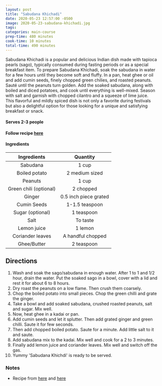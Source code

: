 ```yaml
---
layout: post
title: "Sabudana Khichadi"
date: 2020-05-23 12:57:00 -0500
image: 2020-05-23-sabudana-khichadi.jpg
tags:
categories: main-course
prep-time: 480 minutes
cook-time: 10 minutes
total-time: 490 minutes
---
```


Sabudana Khichadi is a popular and delicious Indian dish made with tapioca pearls (sago), typically consumed during fasting periods or as a special breakfast item. To prepare Sabudana Khichadi, soak the sabudana in water for a few hours until they become soft and fluffy. In a pan, heat ghee or oil and add cumin seeds, finely chopped green chilies, and roasted peanuts. Sauté until the peanuts turn golden. Add the soaked sabudana, along with boiled and diced potatoes, and cook until everything is well-mixed. Season with salt and garnish with chopped cilantro and a squeeze of lime juice. This flavorful and mildly spiced dish is not only a favorite during festivals but also a delightful option for those looking for a unique and satisfying breakfast or snack.

#### Serves 2-3 people

#### Follow recipe [here](https://www.facebook.com/Zaykakatadka/videos/836079453511996/?v=836079453511996)

#### Ingredients

|       Ingredients      |        Quantity       |
|:----------------------:|:---------------------:|
|        Sabudana        |         1 cup         |
|      Boiled potato     |     2 medium sized    |
|         Peanuts        |         1 cup         |
| Green chili (optional) |       2 chopped       |
|         Ginger         | 0.5 inch piece grated |
|       Cumin Seeds      |     1-1.5 teaspoon    |
|    Sugar (optional)    |       1 teaspoon      |
|          Salt          |        To taste       |
|       Lemon juice      |        1 lemon        |
|    Coriander leaves    |   A handful chopped   |
|       Ghee/Butter      |       2 teaspoon      |

## Directions

1. Wash and soak the sago/sabudana in enough water. After 1 to 1 and 1/2 hour, drain the water. Put the soaked sago in a bowl, cover with a lid and rest it for about 6 to 8 hours.
2. Dry roast the peanuts on a low flame. Then crush them coarsely.
3. Chop the boiled potato into small pieces. Chop the green chilli and grate the ginger.
4. Take a bowl and add soaked sabudana, crushed roasted peanuts, salt and sugar. Mix well.
5. Now, heat ghee in a kadai or pan.
6. Add cumin seeds and let it splutter. Then add grated ginger and green chilli. Saute it for few seconds.
7. Then add chopped boiled potato. Saute for a minute. Add little salt to it and saute.
8. Add sabudana mix to the kadai. Mix well and cook for a 2 to 3 minutes.
9. Finally add lemon juice and coriander leaves. Mix well and switch off the gas.
9. Yummy 'Sabudana Khichdi' is ready to be served.

### Notes

* Recipe from [here](https://www.zaykakatadka.com/recipe/sabudana-khichdi-non-sticky-sabudana-khichdi/) and [here](https://www.zaykakatadka.com/recipe/sabudana-khichdi-2/)
